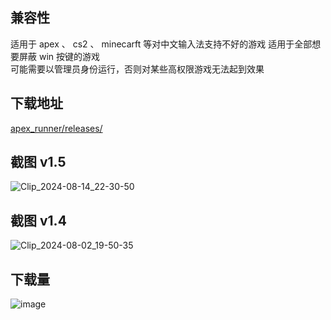 ## 兼容性
适用于 apex 、 cs2 、 minecarft  等对中文输入法支持不好的游戏
适用于全部想要屏蔽 win 按键的游戏  
可能需要以管理员身份运行，否则对某些高权限游戏无法起到效果  

## 下载地址 
[apex_runner/releases/ ](https://github.com/cornradio/apex_runner/releases)

## 截图 v1.5
![Clip_2024-08-14_22-30-50](https://github.com/user-attachments/assets/eece6649-53cc-46fa-be62-2ba26f4b1a98)

## 截图 v1.4
![Clip_2024-08-02_19-50-35](https://github.com/user-attachments/assets/145e8ed4-b8bd-49bb-97fe-22477dc9adc2)

## 下载量
![image](https://github.com/user-attachments/assets/b9a2ada8-2b49-4ec2-a5de-7c6f90f1ca24)
